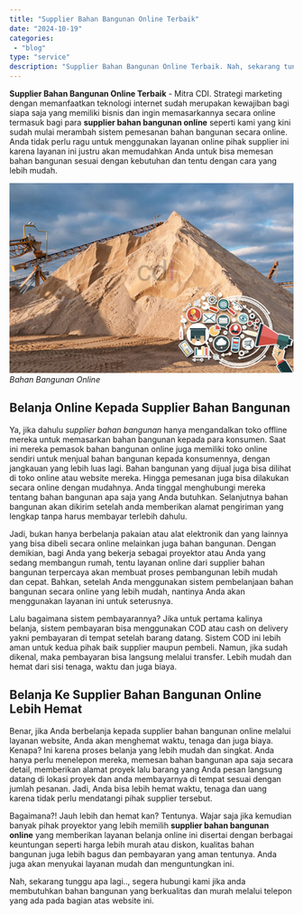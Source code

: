 ```yaml
---
title: "Supplier Bahan Bangunan Online Terbaik"
date: "2024-10-19"
categories:
 - "blog"
type: "service"
description: "Supplier Bahan Bangunan Online Terbaik. Nah, sekarang tunggu apa lagi.., segera hubungi kami jika anda membutuhkan bahan bangunan yang berkualitas dan murah..."
---
```


**Supplier Bahan Bangunan Online Terbaik** - Mitra CDI. Strategi marketing dengan memanfaatkan teknologi internet sudah merupakan kewajiban bagi siapa saja yang memiliki bisnis dan ingin memasarkannya secara online termasuk bagi para **supplier bahan bangunan online** seperti kami yang kini sudah mulai merambah sistem pemesanan bahan bangunan secara online. Anda tidak perlu ragu untuk menggunakan layanan online pihak supplier ini karena layanan ini justru akan memudahkan Anda untuk bisa memesan bahan bangunan sesuai dengan kebutuhan dan tentu dengan cara yang lebih mudah.

![Bahan Bangunan Online ](/images/blog/material-online.jpg)
*Bahan Bangunan Online*

 ## Belanja Online Kepada Supplier Bahan Bangunan

Ya, jika dahulu _supplier bahan bangunan_ hanya mengandalkan toko offline mereka untuk memasarkan bahan bangunan kepada para konsumen. Saat ini mereka pemasok bahan bangunan online juga memiliki toko online sendiri untuk menjual bahan bangunan kepada konsumennya, dengan jangkauan yang lebih luas lagi. Bahan bangunan yang dijual juga bisa dilihat di toko online atau website mereka. Hingga pemesanan juga bisa dilakukan secara online dengan mudahnya. Anda tinggal menghubungi mereka tentang bahan bangunan apa saja yang Anda butuhkan. Selanjutnya bahan bangunan akan dikirim setelah anda memberikan alamat pengiriman yang lengkap tanpa harus membayar terlebih dahulu.

Jadi, bukan hanya berbelanja pakaian atau alat elektronik dan yang lainnya yang bisa dibeli secara online melainkan juga bahan bangunan. Dengan demikian, bagi Anda yang bekerja sebagai proyektor atau Anda yang sedang membangun rumah, tentu layanan online dari supplier bahan bangunan terpercaya akan membuat proses pembangunan lebih mudah dan cepat. Bahkan, setelah Anda menggunakan sistem pembelanjaan bahan bangunan secara online yang lebih mudah, nantinya Anda akan menggunakan layanan ini untuk seterusnya.

Lalu bagaimana sistem pembayarannya? Jika untuk pertama kalinya belanja, sistem pembayaran bisa menggunakan COD atau cash on delivery yakni pembayaran di tempat setelah barang datang. Sistem COD ini lebih aman untuk kedua pihak baik supplier maupun pembeli. Namun, jika sudah dikenal, maka pembayaran bisa langsung melalui transfer. Lebih mudah dan hemat dari sisi tenaga, waktu dan juga biaya.

 ## Belanja Ke Supplier Bahan Bangunan Online Lebih Hemat

Benar, jika Anda berbelanja kepada supplier bahan bangunan online melalui layanan website, Anda akan menghemat waktu, tenaga dan juga biaya. Kenapa? Ini karena proses belanja yang lebih mudah dan singkat. Anda hanya perlu menelepon mereka, memesan bahan bangunan apa saja secara detail, memberikan alamat proyek lalu barang yang Anda pesan langsung datang di lokasi proyek dan anda membayarnya di tempat sesuai dengan jumlah pesanan. Jadi, Anda bisa lebih hemat waktu, tenaga dan uang karena tidak perlu mendatangi pihak supplier tersebut.

Bagaimana?! Jauh lebih dan hemat kan? Tentunya. Wajar saja jika kemudian banyak pihak proyektor yang lebih memilih **supplier bahan bangunan online** yang memberikan layanan belanja online ini disertai dengan berbagai keuntungan seperti harga lebih murah atau diskon, kualitas bahan bangunan juga lebih bagus dan pembayaran yang aman tentunya. Anda juga akan menyukai layanan mudah dan menguntungkan ini.

Nah, sekarang tunggu apa lagi.., segera hubungi kami jika anda membutuhkan bahan bangunan yang berkualitas dan murah melalui telepon yang ada pada bagian atas website ini.

